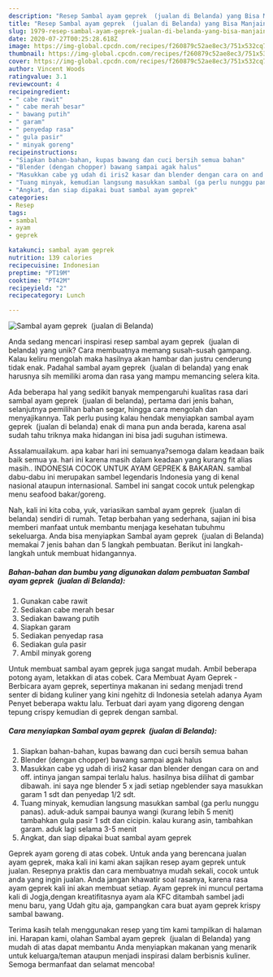 ```yaml
---
description: "Resep Sambal ayam geprek  (jualan di Belanda) yang Bisa Manjain Lidah"
title: "Resep Sambal ayam geprek  (jualan di Belanda) yang Bisa Manjain Lidah"
slug: 1979-resep-sambal-ayam-geprek-jualan-di-belanda-yang-bisa-manjain-lidah
date: 2020-07-27T00:25:28.618Z
image: https://img-global.cpcdn.com/recipes/f260879c52ae8ec3/751x532cq70/sambal-ayam-geprek-jualan-di-belanda-foto-resep-utama.jpg
thumbnail: https://img-global.cpcdn.com/recipes/f260879c52ae8ec3/751x532cq70/sambal-ayam-geprek-jualan-di-belanda-foto-resep-utama.jpg
cover: https://img-global.cpcdn.com/recipes/f260879c52ae8ec3/751x532cq70/sambal-ayam-geprek-jualan-di-belanda-foto-resep-utama.jpg
author: Vincent Woods
ratingvalue: 3.1
reviewcount: 4
recipeingredient:
- " cabe rawit"
- " cabe merah besar"
- " bawang putih"
- " garam"
- " penyedap rasa"
- " gula pasir"
- " minyak goreng"
recipeinstructions:
- "Siapkan bahan-bahan, kupas bawang dan cuci bersih semua bahan"
- "Blender (dengan chopper) bawang sampai agak halus"
- "Masukkan cabe yg udah di iris2 kasar dan blender dengan cara on and off. intinya jangan sampai terlalu halus. hasilnya bisa dilihat di gambar dibawah. ini saya nge blender 5 x jadi setiap ngeblender saya masukkan garam 1 sdt dan penyedap 1/2 sdt."
- "Tuang minyak, kemudian langsung masukkan sambal (ga perlu nunggu panas). aduk-aduk sampai baunya wangi (kurang lebih 5 menit) tambahkan gula pasir 1 sdt dan cicipin. kalau kurang asin, tambahkan garam. aduk lagi selama 3-5 menit"
- "Angkat, dan siap dipakai buat sambal ayam geprek"
categories:
- Resep
tags:
- sambal
- ayam
- geprek

katakunci: sambal ayam geprek 
nutrition: 139 calories
recipecuisine: Indonesian
preptime: "PT19M"
cooktime: "PT42M"
recipeyield: "2"
recipecategory: Lunch

---
```



![Sambal ayam geprek  (jualan di Belanda)](https://img-global.cpcdn.com/recipes/f260879c52ae8ec3/751x532cq70/sambal-ayam-geprek-jualan-di-belanda-foto-resep-utama.jpg)

Anda sedang mencari inspirasi resep sambal ayam geprek  (jualan di belanda) yang unik? Cara membuatnya memang susah-susah gampang. Kalau keliru mengolah maka hasilnya akan hambar dan justru cenderung tidak enak. Padahal sambal ayam geprek  (jualan di belanda) yang enak harusnya sih memiliki aroma dan rasa yang mampu memancing selera kita.

Ada beberapa hal yang sedikit banyak mempengaruhi kualitas rasa dari sambal ayam geprek  (jualan di belanda), pertama dari jenis bahan, selanjutnya pemilihan bahan segar, hingga cara mengolah dan menyajikannya. Tak perlu pusing kalau hendak menyiapkan sambal ayam geprek  (jualan di belanda) enak di mana pun anda berada, karena asal sudah tahu triknya maka hidangan ini bisa jadi suguhan istimewa.

Assalamuailakum. apa kabar hari ini semuanya?semoga dalam keadaan baik baik semua ya. hari ini karena masih dalam keadaan yang kurang fit alias masih.. INDONESIA COCOK UNTUK AYAM GEPREK &amp; BAKARAN. sambal dabu-dabu ini merupakan sambel legendaris Indonesia yang di kenal nasional ataupun internasional. Sambel ini sangat cocok untuk pelengkap menu seafood bakar/goreng.


Nah, kali ini kita coba, yuk, variasikan sambal ayam geprek  (jualan di belanda) sendiri di rumah. Tetap berbahan yang sederhana, sajian ini bisa memberi manfaat untuk membantu menjaga kesehatan tubuhmu sekeluarga. Anda bisa menyiapkan Sambal ayam geprek  (jualan di Belanda) memakai 7 jenis bahan dan 5 langkah pembuatan. Berikut ini langkah-langkah untuk membuat hidangannya.

<!--inarticleads1-->

##### Bahan-bahan dan bumbu yang digunakan dalam pembuatan Sambal ayam geprek  (jualan di Belanda):

1. Gunakan  cabe rawit
1. Sediakan  cabe merah besar
1. Sediakan  bawang putih
1. Siapkan  garam
1. Sediakan  penyedap rasa
1. Sediakan  gula pasir
1. Ambil  minyak goreng


Untuk membuat sambal ayam geprek juga sangat mudah. Ambil beberapa potong ayam, letakkan di atas cobek. Cara Membuat Ayam Geprek - Berbicara ayam geprek, sepertinya makanan ini sedang menjadi trend senter di bidang kuliner yang kini ngehitz di Indonesia setelah adanya Ayam Penyet beberapa waktu lalu. Terbuat dari ayam yang digoreng dengan tepung crispy kemudian di geprek dengan sambal. 

<!--inarticleads2-->

##### Cara menyiapkan Sambal ayam geprek  (jualan di Belanda):

1. Siapkan bahan-bahan, kupas bawang dan cuci bersih semua bahan
1. Blender (dengan chopper) bawang sampai agak halus
1. Masukkan cabe yg udah di iris2 kasar dan blender dengan cara on and off. intinya jangan sampai terlalu halus. hasilnya bisa dilihat di gambar dibawah. ini saya nge blender 5 x jadi setiap ngeblender saya masukkan garam 1 sdt dan penyedap 1/2 sdt.
1. Tuang minyak, kemudian langsung masukkan sambal (ga perlu nunggu panas). aduk-aduk sampai baunya wangi (kurang lebih 5 menit) tambahkan gula pasir 1 sdt dan cicipin. kalau kurang asin, tambahkan garam. aduk lagi selama 3-5 menit
1. Angkat, dan siap dipakai buat sambal ayam geprek


Geprek ayam goreng di atas cobek. Untuk anda yang berencana jualan ayam geprek, maka kali ini kami akan sajikan resep ayam geprek untuk jualan. Resepnya praktis dan cara membuatnya mudah sekali, cocok untuk anda yang ingin jualan. Anda jangan khawatir soal rasanya, karena rasa ayam geprek kali ini akan membuat setiap. Ayam geprek ini muncul pertama kali di Jogja,dengan kreatifitasnya ayam ala KFC ditambah sambel jadi menu baru, yang Udah gitu aja, gampangkan cara buat ayam geprek krispy sambal bawang. 

Terima kasih telah menggunakan resep yang tim kami tampilkan di halaman ini. Harapan kami, olahan Sambal ayam geprek  (jualan di Belanda) yang mudah di atas dapat membantu Anda menyiapkan makanan yang menarik untuk keluarga/teman ataupun menjadi inspirasi dalam berbisnis kuliner. Semoga bermanfaat dan selamat mencoba!

